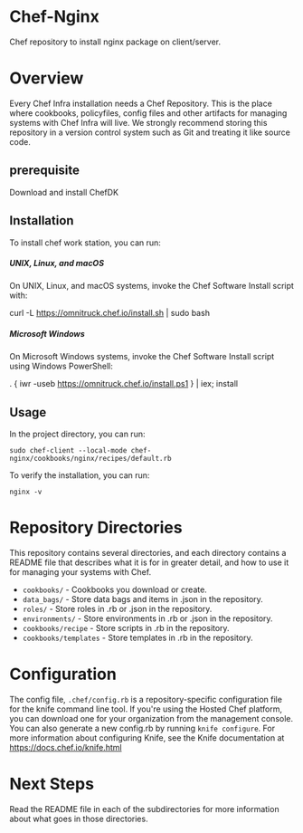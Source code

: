 # Chef-Nginx

Chef repository to install nginx package on client/server.

# Overview

Every Chef Infra installation needs a Chef Repository. This is the place where cookbooks, policyfiles, config files and other artifacts for managing systems with Chef Infra will live. We strongly recommend storing this repository in a version control system such as Git and treating it like source code.

## prerequisite

Download and install ChefDK

## Installation

To install chef work station, you can run:

##### UNIX, Linux, and macOS
On UNIX, Linux, and macOS systems, invoke the Chef Software Install script with:

curl -L https://omnitruck.chef.io/install.sh | sudo bash

##### Microsoft Windows
On Microsoft Windows systems, invoke the Chef Software Install script using Windows PowerShell:

. { iwr -useb https://omnitruck.chef.io/install.ps1 } | iex; install

## Usage

In the project directory, you can run:

`sudo chef-client --local-mode chef-nginx/cookbooks/nginx/recipes/default.rb`

To verify the installation, you can run:

`nginx -v`

# Repository Directories

This repository contains several directories, and each directory contains a README file that describes what it is for in greater detail, and how to use it for managing your systems with Chef.

- `cookbooks/` - Cookbooks you download or create.
- `data_bags/` - Store data bags and items in .json in the repository.
- `roles/` - Store roles in .rb or .json in the repository.
- `environments/` - Store environments in .rb or .json in the repository.
- `cookbooks/recipe` - Store scripts in .rb in the repository.
- `cookbooks/templates` - Store templates in .rb in the repository.

# Configuration

The config file, `.chef/config.rb` is a repository-specific configuration file for the knife command line tool. If you're using the Hosted Chef platform, you can download one for your organization from the management console. You can also generate a new config.rb by running `knife configure`. For more information about configuring Knife, see the Knife documentation at https://docs.chef.io/knife.html

# Next Steps

Read the README file in each of the subdirectories for more information about what goes in those directories.
